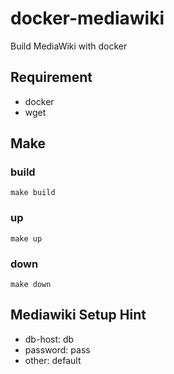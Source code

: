 # docker-mediawiki
Build MediaWiki with docker

## Requirement
- docker
- wget

## Make
### build
```
make build
```

### up
```
make up
```

### down
```
make down
```

## Mediawiki Setup Hint
- db-host: db
- password: pass
- other: default
